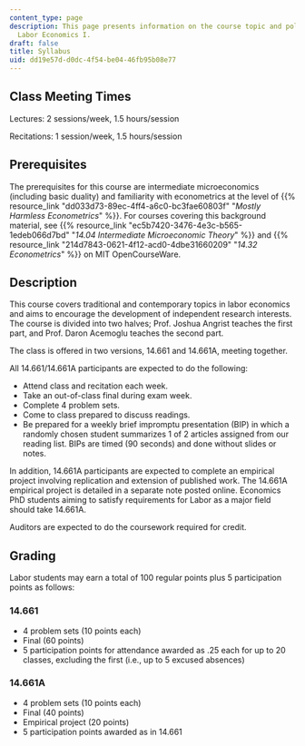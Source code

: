 ```yaml
---
content_type: page
description: This page presents information on the course topic and policies for 14.661
  Labor Economics I.
draft: false
title: Syllabus
uid: dd19e57d-d0dc-4f54-be04-46fb95b08e77
---
```

## Class Meeting Times

Lectures: 2 sessions/week, 1.5 hours/session

Recitations: 1 session/week, 1.5 hours/session 

## Prerequisites

The prerequisites for this course are intermediate microeconomics (including basic duality) and familiarity with econometrics at the level of {{% resource_link "dd033d73-89ec-4ff4-a6c0-bc3fae60803f" "*Mostly Harmless Econometrics*" %}}. For courses covering this background material, see {{% resource_link "ec5b7420-3476-4e3c-b565-1edeb066d7bd" "*14.04 Intermediate Microeconomic Theory*" %}} and {{% resource_link "214d7843-0621-4f12-acd0-4dbe31660209" "*14.32 Econometrics*" %}} on MIT OpenCourseWare.

## Description

This course covers traditional and contemporary topics in labor economics and aims to encourage the development of independent research interests. The course is divided into two halves; Prof. Joshua Angrist teaches the first part, and Prof. Daron Acemoglu teaches the second part.

The class is offered in two versions, 14.661 and 14.661A, meeting together.

All 14.661/14.661A participants are expected to do the following:

- Attend class and recitation each week.
- Take an out-of-class final during exam week.
- Complete 4 problem sets.
- Come to class prepared to discuss readings.
- Be prepared for a weekly brief impromptu presentation (BIP) in which a randomly chosen student summarizes 1 of 2 articles assigned from our reading list. BIPs are timed (90 seconds) and done without slides or notes.

In addition, 14.661A participants are expected to complete an empirical project involving replication and extension of published work. The 14.661A empirical project is detailed in a separate note posted online. Economics PhD students aiming to satisfy requirements for Labor as a major field should take 14.661A.

Auditors are expected to do the coursework required for credit.

## Grading

Labor students may earn a total of 100 regular points plus 5 participation points as follows:

### 14.661

- 4 problem sets (10 points each)
- Final (60 points)
- 5 participation points for attendance awarded as .25 each for up to 20 classes, excluding the first (i.e., up to 5 excused absences)

### 14.661A

- 4 problem sets (10 points each)
- Final (40 points)
- Empirical project (20 points)
- 5 participation points awarded as in 14.661